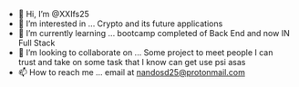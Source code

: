 - 👋 Hi, I’m @XXIfs25
- 👀 I’m interested in ... Crypto and its future applications
- 🌱 I’m currently learning ... bootcamp completed of Back End and now IN Full Stack
- 💞️ I’m looking to collaborate on ... Some project to meet people I can trust and take on some task that I know can get use psi asas
- 📫 How to reach me ... email at nandosd25@protonmail.com

<!---
XXIfs25/XXIfs25 is a ✨ special ✨ repository because its `README.md` (this file) appears on your GitHub profile.
You can click the Preview link to take a look at your changes.
--->
